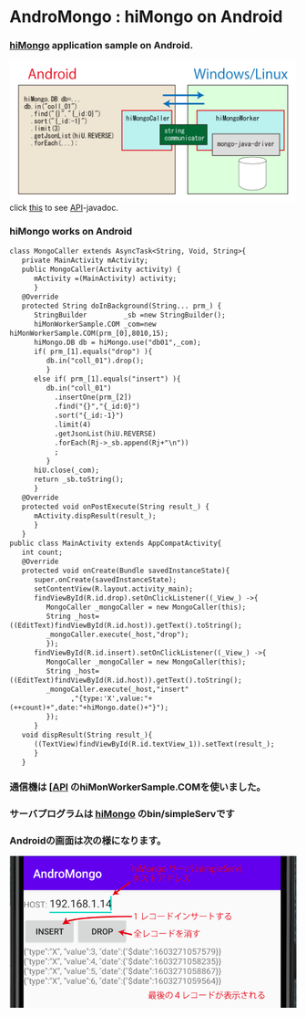 # AndroMongo : hiMongo on Android
### [hiMongo](https://hiuric.github.io/hiMongo/) application sample on Android.
![sample0](./AndroMongo_0.png)
click [this](https://hiuric.github.io/hiMongo/) to see [API](https://hiuric.github.io/hiMongo/)-javadoc.
### hiMongo works on Android
```
class MongoCaller extends AsyncTask<String, Void, String>{
   private MainActivity mActivity;
   public MongoCaller(Activity activity) {
      mActivity =(MainActivity) activity;
      }
   @Override
   protected String doInBackground(String... prm_) {
      StringBuilder         _sb =new StringBuilder();
      hiMonWorkerSample.COM _com=new hiMonWorkerSample.COM(prm_[0],8010,15);
      hiMongo.DB db = hiMongo.use("db01",_com);
      if( prm_[1].equals("drop") ){
         db.in("coll_01").drop();
         }
      else if( prm_[1].equals("insert") ){
         db.in("coll_01")
           .insertOne(prm_[2])
           .find("{}","{_id:0}")
           .sort("{_id:-1}")
           .limit(4)
           .getJsonList(hiU.REVERSE)
           .forEach(Rj->_sb.append(Rj+"\n"))
           ;
         }
      hiU.close(_com);
      return _sb.toString();
      }
   @Override
   protected void onPostExecute(String result_) {
      mActivity.dispResult(result_);
      }
   }
public class MainActivity extends AppCompatActivity{
   int count;
   @Override
   protected void onCreate(Bundle savedInstanceState){
      super.onCreate(savedInstanceState);
      setContentView(R.layout.activity_main);
      findViewById(R.id.drop).setOnClickListener((_View_) ->{
         MongoCaller _mongoCaller = new MongoCaller(this);
         String _host=((EditText)findViewById(R.id.host)).getText().toString();
         _mongoCaller.execute(_host,"drop");
         });
      findViewById(R.id.insert).setOnClickListener((_View_) ->{
         MongoCaller _mongoCaller = new MongoCaller(this);
         String _host=((EditText)findViewById(R.id.host)).getText().toString();
         _mongoCaller.execute(_host,"insert"
               ,"{type:'X',value:"+(++count)+",date:"+hiMongo.date()+"}");
         });
      }
   void dispResult(String result_){
      ((TextView)findViewById(R.id.textView_1)).setText(result_);
      }
   }
```
### 通信機は [[API](https://hiuric.github.io/hiMongo/hi/db/hiMonWorkerSample.html) のhiMonWorkerSample.COMを使いました。
### サーバプログラムは [hiMongo](https://github.com/hiuric/hiMongo) のbin/simpleServです
### Androidの画面は次の様になります。
![sample0](./AndroidDisp_0.png)


